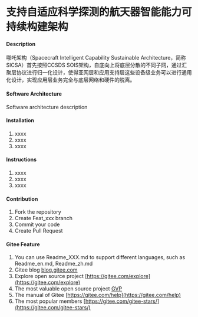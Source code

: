 # 支持自适应科学探测的航天器智能能力可持续构建架构

#### Description
哪吒架构（Spacecraft Intelligent Capability Sustainable Architecture，简称SICSA）首先按照CCSDS SOIS架构，自底向上将底层分散的不同子网，通过汇聚层协议进行归一化设计，使得亚网层和应用支持层这些设备级业务可以进行通用化设计，实现应用层业务完全与底层网络和硬件的脱离。

#### Software Architecture
Software architecture description

#### Installation

1.  xxxx
2.  xxxx
3.  xxxx

#### Instructions

1.  xxxx
2.  xxxx
3.  xxxx

#### Contribution

1.  Fork the repository
2.  Create Feat_xxx branch
3.  Commit your code
4.  Create Pull Request


#### Gitee Feature

1.  You can use Readme\_XXX.md to support different languages, such as Readme\_en.md, Readme\_zh.md
2.  Gitee blog [blog.gitee.com](https://blog.gitee.com)
3.  Explore open source project [https://gitee.com/explore](https://gitee.com/explore)
4.  The most valuable open source project [GVP](https://gitee.com/gvp)
5.  The manual of Gitee [https://gitee.com/help](https://gitee.com/help)
6.  The most popular members  [https://gitee.com/gitee-stars/](https://gitee.com/gitee-stars/)
